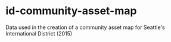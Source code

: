# id-community-asset-map
Data used in the creation of a community asset map for Seattle's International District (2015)
